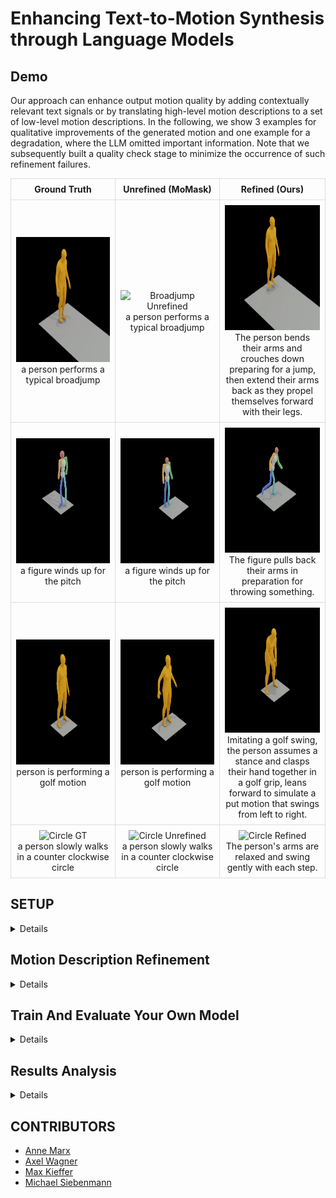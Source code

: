 # Enhancing Text-to-Motion Synthesis through Language Models

## Demo
Our approach can enhance output motion quality by adding contextually relevant text signals or by translating high-level motion descriptions to a set of low-level motion descriptions.
In the following, we show 3 examples for qualitative improvements of the generated motion and one example for a degradation, where the LLM omitted important information.
Note that we subsequently built a quality check stage to minimize the occurrence of such refinement failures.
<!-- |Ground Truth|Unrefined (MoMask)|Refined (Ours)|
|:-:|:-:|:-:|
|![Broadjump GT](./media/broadjump_GT.gif)|![Broadjump Unrefined](./media/broadjump_unrefined.gif)| ![Broadjump Refined](./media/broadjump_refined.gif)|
| a person performs a typical broadjump | a person performs a typical broadjump | The person bends their arms and crouches down preparing for a jump, then extend their arms back as they propel themselves forward with their legs. |
|![Pitch GT](./media/pitch_GT.gif)|![Pitch Unrefined](./media/pitch_unrefined.gif)| ![Pitch Refined](./media/pitch_refined.gif)|
| a figure winds up for the pitch | a figure winds up for the pitch |The figure pulls back their arms in preparation for throwing something. |
|![Golf GT](./media/golf_GT.gif)|![Golf Unrefined](./media/golf_unrefined.gif)| ![Golf Refined](./media/golf_refined.gif)|
| person is performing a golf motion | person is performing a golf motion | Imitating a golf swing, the person assumes a stance and clasps their hand together in a golf grip, leans forward to simulate a put motion that swings from left to right. |
|![Circle GT](./media/circle_GT.gif)|![Circle Unrefined](./media/circle_unrefined.gif)| ![Circle Refined](./media/circle_refined.gif)|
| a person slowly walks in a counter clockwise circle | a person slowly walks in a counter clockwise circle | The person's arms are relaxed and swing gently with each step. | -->

<style>
  .custom-table {
    width: 100%;
    border-collapse: collapse;
  }
  .custom-table th, .custom-table td {
    border: 1px solid #ddd;
    padding: 8px;
    text-align: center;
    vertical-align: middle;
  }
  .custom-table p {
    max-width: 300px;
    margin: auto;
    word-wrap: break-word;
  }
</style>

<table class="custom-table">
  <tr>
    <th>Ground Truth</th>
    <th>Unrefined (MoMask)</th>
    <th>Refined (Ours)</th>
  </tr>
  <tr>
    <td>
      <img src="./media/broadjump_GT.gif" width="200" height="200" alt="Broadjump GT" />
      <p>a person performs a typical broadjump</p>
    </td>
    <td>
      <img src="./media/broadjump_unrefined.gif" width="200" height="200" alt="Broadjump Unrefined" />
      <p>a person performs a typical broadjump</p>
    </td>
    <td>
      <img src="./media/broadjump_refined.gif" width="200" height="200" alt="Broadjump Refined" />
      <p>The person bends their arms and crouches down preparing for a jump, then extend their arms back as they propel themselves forward with their legs.</p>
    </td>
  </tr>
  <tr>
    <td>
      <img src="./media/pitch_GT.gif" width="200" height="200" alt="Pitch GT" />
      <p>a figure winds up for the pitch</p>
    </td>
    <td>
      <img src="./media/pitch_unrefined.gif" width="200" height="200" alt="Pitch Unrefined" />
      <p>a figure winds up for the pitch</p>
    </td>
    <td>
      <img src="./media/pitch_refined.gif" width="200" height="200" alt="Pitch Refined" />
      <p>The figure pulls back their arms in preparation for throwing something.</p>
    </td>
  </tr>
  <tr>
    <td>
      <img src="./media/golf_GT.gif" width="200" height="200" alt="Golf GT" />
      <p>person is performing a golf motion</p>
    </td>
    <td>
      <img src="./media/golf_unrefined.gif" width="200" height="200" alt="Golf Unrefined" />
      <p>person is performing a golf motion</p>
    </td>
    <td>
      <img src="./media/golf_refined.gif" width="200" height="200" alt="Golf Refined" />
      <p>Imitating a golf swing, the person assumes a stance and clasps their hand together in a golf grip, leans forward to simulate a put motion that swings from left to right.</p>
    </td>
  </tr>
  <tr>
    <td>
      <img src="./media/circle_GT.gif" width="200" height="200" alt="Circle GT" />
      <p>a person slowly walks in a counter clockwise circle</p>
    </td>
    <td>
      <img src="./media/circle_unrefined.gif" width="200" height="200" alt="Circle Unrefined" />
      <p>a person slowly walks in a counter clockwise circle</p>
    </td>
    <td>
      <img src="./media/circle_refined.gif" width="200" height="200" alt="Circle Refined" />
      <p>The person's arms are relaxed and swing gently with each step.</p>
    </td>
  </tr>
</table>


## SETUP

<details>

### Clone Repo

This repo relies on submodules ([MoMask](https://github.com/EricGuo5513/momask-codes)). Pull the whole repo with
```
git clone --recurse-submodules https://github.com/mkiefferus/DigitalHumans
```
External repos are found in the folder `external_repos`

### Setup MoMask Repo
<details>

*Disclaimer*: this section is the original setup-section from [MoMask](https://github.com/EricGuo5513/momask-codes). Please follow the link for further details.

### 1. Conda Environment
```
conda env create -f environment.yml
conda activate momask
pip install git+https://github.com/openai/CLIP.git
```
We test our code on Python 3.7.13 and PyTorch 1.7.1

#### Alternative: Pip Installation
<details>
We provide an alternative pip installation in case you encounter difficulties setting up the conda environment.

```
pip install -r requirements.txt
```
We test this installation on Python 3.10

</details>

### 2. Models and Dependencies

#### Download Pre-trained Models
```
bash prepare/download_models.sh
```

#### Download Evaluation Models and Gloves
For evaluation only.
```
bash prepare/download_evaluator.sh
bash prepare/download_glove.sh
```

#### Troubleshooting
To address the download error related to gdown: "Cannot retrieve the public link of the file. You may need to change the permission to 'Anyone with the link', or have had many accesses". A potential solution is to run `pip install --upgrade --no-cache-dir gdown`, as suggested on https://github.com/wkentaro/gdown/issues/43. This should help resolve the issue.

#### (Optional) Download Manually
Visit [[Google Drive]](https://drive.google.com/drive/folders/1b3GnAbERH8jAoO5mdWgZhyxHB73n23sK?usp=drive_link) to download the models and evaluators mannually.

### 3. Get Data

Follow the original [MoMask](https://github.com/EricGuo5513/momask-codes) repo to assemble the HumanML3D dataset.

</details>


### Setup Environment
Make sure to properly setup a separate environment with the `requirements.txt` file.
In case of any problems, these are the most important packages:
- spacy
- torch
- tqdm
- openai

Furthermore, you will need to download the ```en_core_web_sm``` model:
```
python -m spacy download en_core_web_sm
```

### Setup API Token

This project relies on LLMs for text refinement. Accessing these LLMs is done via the OpenAI client. When working with local language models, skip this part. 

When working with OpenAI models (GPT3.5-turbo, GPT4o, ...):
Please create an OPENAI API Token and export it as a global variable to your system. ```OPENAI_API_KEY = ".."```
Follow the instructions given in _"Step 2 - Set up your API key for all projects (recommended)"_ in the [OpenAI API Documentation](https://platform.openai.com/docs/quickstart?context=python) to configure your OpenAI API access.

</details>


## Motion Description Refinement

<details>

*Remember to switch to our environment for text refinement*

Use the `text_enhance.py` script to refine motion descriptions. This script provides 3 options:
1. Simple quality control
    ```
    python text_enhance.py --quality_control_only --system_prompt path/to/system/prompt -r
    ```
2. Prompt enhancement by similarity search in original dataset (see report)
    ```
    python text_enhance.py --prompt_adaptation --system_prompt path/to/system/prompt -r
    ```
3. Text refinement using LLMs
    ```
    python text_enhance.py -pa -sp path/to/system/prompt -r 
    ```

#### Additional Useful Flags

* `-v` : verbose
* `-s` : early stopping - stop refinement after x steps for testing purposes

Text Refinement
* `--continue_previous path/to/previous/folder` : continue refinement in folder
* `--refine_all_samples` : refine whole dataset, not only test-set (default)
* `--use_example path/to/example/json` : add additional context with assistant and user prompt
* `--use_cross_sample_information` : treat sample text file as one motion (ignores batch size)
* `--use_llama` : use llama instead of GPT3.5-turbo (default). Requires to also provide `--llama_key <key>`
* `--batch_size` : use file batching to speed up refinement (not recommended, leads to less detailed information and more inconsistency)

Quality control
* `-r` or `-d` : replace with original or delete refined files if they do not meet the quality control

</details>

## Train And Evaluate Your Own Model

<details>

*Remember to switch to the MoMask environment for training*

Use the `t2m_train_eval.py` script to manage the evaluation and training of different text-to-motion models. The script provides various options for training specific models, resuming training, and evaluating models.

1. Train Masked Transformer Model end-to-end
    ```
    python t2m_train_eval.py --train_mask --texts_folder_name path/to/texts/folder
    ```
2. Train Residual Transformer Model end-to-end
    ```
    python t2m_train_eval.py --train_res --texts_folder_name path/to/texts/folder
    ```
3. Evaluate All Metrics
    ```
    python t2m_train_eval.py --eval_all_metrics --texts_folder_name path/to/texts/folder
    ```
4. Evaluate Single Samples
    ```
    python t2m_train_eval.py --eval_single_samples --texts_folder_name path/to/texts/folder
    ```

### Additional Useful Flags

* `-v`, `--verbose` : Output information to the console (True) or the logfile (False).
* `-r`, `--resume_training` : Resume training that was stopped before.
* `--res_name` : Specify the Residual Transformer model to evaluate. Defaults to the original MoMask model.
* `--mask_name` : Specify the Masked Transformer model to evaluate. Defaults to the original MoMask model.

</details>

## Results Analysis

<details>

*Remember to switch to our environment for results analysis*

This repo also provides analysis scripts for post-processing under `result_analysis`. 

*Disclaimer* These scripts are not part of the original pipeline and were used to identify trends to further optimise the text refinement and training. They are guidelines and are no final products.

### BART Classifier

`BART_text_classifier.ipynb` leverages the [bart-large-mnli](https://huggingface.co/facebook/bart-large-mnli) model for zero-shot-classification. 

The `candidate_labels` variable holds a list with labels. The default confidence threshold is set to `THRESHOLD = 0.87`

Provide the link to the text samples folder unter `test_txt_path`. 

This is a multiclass classifier. It will label the data with the provided labels.

This script has the option to output the results to text files for further processing.



### Key-word Classifier

`filter_test_dataset.ipynb` filters test data based on keywords rather than using a classifier to label the test data. It currently tries to identify high level motion descriptions but also contains extensions to identify emotions, adjectives and limbs.

Adjust the `PROJECT_ROO_DIR` and the path variables.

This script has the option to output the results to text files for further processing.


### Semantic Analysis

Refined texts produced by LLMs often include semantic errors (hallucinated information, removal of relevant information). `semantic_check.py` aims to find these mistakes and filter them out.

An LLM (default: llama3) is fed the original motion description and the refined description and asked if the texts are roughly equivalent.

Use 
```
python result_analysis/semantic_check.py --data path/to/texts/folder -r
```

#### Additional Useful Flags

* `--model` : define model to be used (supports 'llama3' and 'gpt-3.5-turbo')
* `-r` : replace faulty prompt refinements with original texts
* `-v` : verbose

### Score Trend Analysis

`single_sample_score_analysis.ipynb` compares the performance of the original text files vs the performance of the refined text files.

It also shows the top 10 improved motion descriptions and the top 10 degradations with respect to the original data.

Adjust the `original` and `altered` variables, providing the paths to the two datasets respectively. 

</details>



## CONTRIBUTORS
- [Anne Marx](https://github.com/An-nay-marks)
- [Axel Wagner](https://github.com/Axel2017)
- [Max Kieffer](https://github.com/mkiefferus)
- [Michael Siebenmann](https://github.com/TheSiebi)
